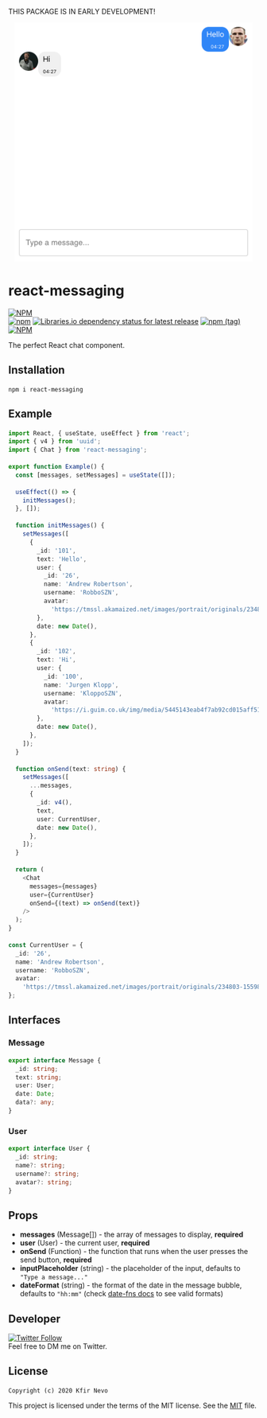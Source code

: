 THIS PACKAGE IS IN EARLY DEVELOPMENT!

<p align="center">
    <img src="https://raw.githubusercontent.com/realKfiros/react-messaging/master/assets/screenshot-1.png?raw=true"  width="480"/>
</p>

# react-messaging

[![NPM](https://nodei.co/npm/react-messaging.png)](https://nodei.co/npm/react-messaging/)  
[![npm](https://img.shields.io/npm/dw/react-messaging)](https://www.npmjs.com/package/react-messaging)
[![Libraries.io dependency status for latest release](https://img.shields.io/librariesio/release/npm/react-messaging)](https://libraries.io/npm/react-messaging/0.0.6/tree)
[![npm (tag)](https://img.shields.io/npm/v/react-messaging/latest)](https://www.npmjs.com/package/react-messaging?activeTab=versions)
[![NPM](https://img.shields.io/npm/l/react-messaging)](LICENSE)

The perfect React chat component.

## Installation

```
npm i react-messaging
```

## Example

```ts
import React, { useState, useEffect } from 'react';
import { v4 } from 'uuid';
import { Chat } from 'react-messaging';

export function Example() {
  const [messages, setMessages] = useState([]);

  useEffect(() => {
    initMessages();
  }, []);

  function initMessages() {
    setMessages([
      {
        _id: '101',
        text: 'Hello',
        user: {
          _id: '26',
          name: 'Andrew Robertson',
          username: 'RobboSZN',
          avatar:
            'https://tmssl.akamaized.net/images/portrait/originals/234803-1559827085.jpg',
        },
        date: new Date(),
      },
      {
        _id: '102',
        text: 'Hi',
        user: {
          _id: '100',
          name: 'Jurgen Klopp',
          username: 'KloppoSZN',
          avatar:
            'https://i.guim.co.uk/img/media/5445143eab4f7ab92cd015aff5140b60174308a9/162_10_1745_1047/master/1745.jpg?width=1200&height=1200&quality=85&auto=format&fit=crop&s=b017b1381457ec79ad4922db8e295a78',
        },
        date: new Date(),
      },
    ]);
  }

  function onSend(text: string) {
    setMessages([
      ...messages,
      {
        _id: v4(),
        text,
        user: CurrentUser,
        date: new Date(),
      },
    ]);
  }

  return (
    <Chat
      messages={messages}
      user={CurrentUser}
      onSend={(text) => onSend(text)}
    />
  );
}

const CurrentUser = {
  _id: '26',
  name: 'Andrew Robertson',
  username: 'RobboSZN',
  avatar:
    'https://tmssl.akamaized.net/images/portrait/originals/234803-1559827085.jpg',
};
```

## Interfaces

### Message

```ts
export interface Message {
  _id: string;
  text: string;
  user: User;
  date: Date;
  data?: any;
}
```

### User

```ts
export interface User {
  _id: string;
  name?: string;
  username?: string;
  avatar?: string;
}
```

## Props

- **messages** (Message[]) - the array of messages to display, **required**
- **user** (User) - the current user, **required**
- **onSend** (Function) - the function that runs when the user presses the send button, **required**
- **inputPlaceholder** (string) - the placeholder of the input, defaults to `"Type a message..."`
- **dateFormat** (string) - the format of the date in the message bubble, defaults to `"hh:mm"` (check [date-fns docs](https://date-fns.org/v2.16.1/docs/format) to see valid formats)

## Developer

[![Twitter Follow](https://img.shields.io/twitter/follow/realKfiros)](https://twitter.com/realKfiros)  
Feel free to DM me on Twitter.

## License

```
Copyright (c) 2020 Kfir Nevo
```

This project is licensed under the terms of the MIT license. See the [MIT](LICENSE) file.
